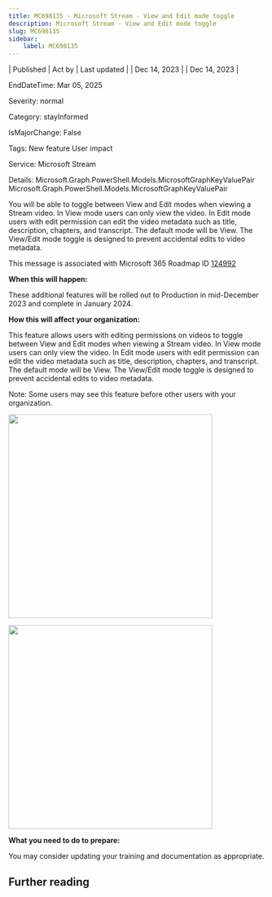 ```yaml
---
title: MC698135 - Microsoft Stream - View and Edit mode toggle
description: Microsoft Stream - View and Edit mode toggle
slug: MC698135
sidebar:
    label: MC698135
---
```



| Published | Act by | Last updated |
| Dec 14, 2023 |  | Dec 14, 2023 |

EndDateTime: Mar 05, 2025

Severity: normal

Category: stayInformed

IsMajorChange: False

Tags: New feature User impact

Service: Microsoft Stream

Details: Microsoft.Graph.PowerShell.Models.MicrosoftGraphKeyValuePair Microsoft.Graph.PowerShell.Models.MicrosoftGraphKeyValuePair

<p>You will be able to toggle between View and Edit modes when viewing a Stream video. In View mode users can only view the video. In Edit mode users with edit permission can edit the video metadata such as title, description, chapters, and transcript. The default mode will be View. The View/Edit mode toggle is designed to prevent accidental edits to video metadata.</p><p>This message is associated with Microsoft 365 Roadmap ID <a href="https://www.microsoft.com/microsoft-365/roadmap?filters=&amp;searchterms=124992" target="_blank">124992</a></p><p><b>When this will happen:</b><br></p>

<p>These additional features will be rolled out to Production in mid-December 2023 and complete in January 2024.&nbsp;</p>

<p><b>How this will affect your organization:</b></p>

<p>This feature allows users with editing permissions on videos to toggle between View and Edit modes when viewing a Stream video. In View mode users can only view the video. In Edit mode users with edit permission can edit the video metadata such as title, description, chapters, and transcript. The default mode will be View. The View/Edit mode toggle is designed to prevent accidental edits to video metadata.</p><p>Note: Some users may see this feature before other users with your organization.</p><p><img src="https://img-prod-cms-rt-microsoft-com.akamaized.net/cms/api/am/imageFileData/RW1fBwk?ver=8201" style="width: 400px;"><br></p>
<p><img src="https://img-prod-cms-rt-microsoft-com.akamaized.net/cms/api/am/imageFileData/RW1fBwn?ver=f259" style="width: 400px;"><br></p><p><b>What you need to do to prepare:</b></p>
<p>You may consider updating your training and documentation as appropriate.</p>

## Further reading
